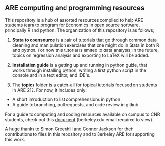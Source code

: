 ## ARE computing and programming resources

This repository is a hub of assorted resources compiled to help ARE students learn to program for Economics in open source software, principally R and python. The organization of this repository is as follows;

1. **Stata to opensource** is a pair of tutorials that go through common data cleaning and manipulation exercises that one might do in Stata in both R and python. For now this tutorial is limited to data analysis; in the future, topics on regression analysis and exporting to LaTeX will be added.

2. **Installation guide** is a getting up and running in python guide, that works through installing python, writing a first python script in the console and in a text editor, and IDE's. 

3. The **topics** folder is a catch-all for topical tutorials focused on students in ARE 212. For now, it includes only:
* A short introduction to list comprehensions in python
* A guide to branching, pull requests, and code review in github. 

For a guide to computing and coding resources available on campus to CNR students, check out this [document](https://docs.google.com/document/d/1biSnA3DYWFIO1e0XXRM4lofqdJ6OUZ7hjEhdQ6By2ok/edit?usp=sharing) (berkeley.edu email required to view).

A huge thanks to Simon Greenhill and Connor Jackson for their contributions to files in this repository and to Berkeley ARE for supporting this work. 

